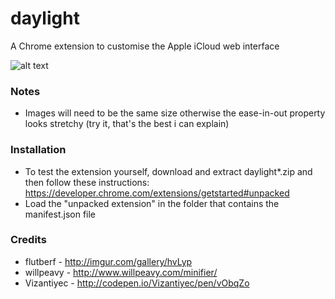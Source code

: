 # daylight
A Chrome extension to customise the Apple iCloud web interface

![alt text](https://github.com/Marmatee/daylight/blob/master/screenshots/screenshot-0.0.2.gif?raw=true "daylight")

### Notes
- Images will need to be the same size otherwise the ease-in-out property looks stretchy (try it, that's the best i can explain)

### Installation
- To test the extension yourself, download and extract daylight*.zip and then follow these instructions: https://developer.chrome.com/extensions/getstarted#unpacked
- Load the "unpacked extension" in the folder that contains the manifest.json file

### Credits
- flutberf - http://imgur.com/gallery/hvLyp
- willpeavy - http://www.willpeavy.com/minifier/
- Vizantiyec - http://codepen.io/Vizantiyec/pen/vObqZo
